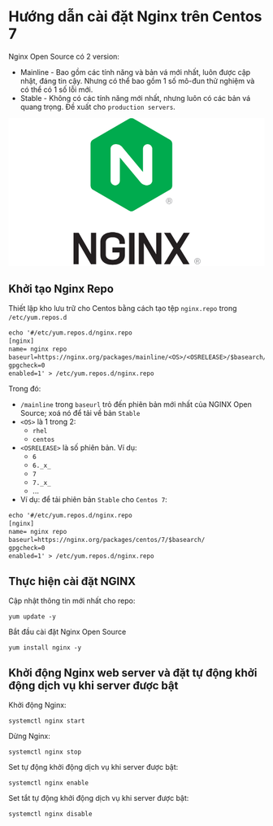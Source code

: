 # Hướng dẫn cài đặt Nginx trên Centos 7

Nginx Open Source có 2 version:
- Mainline - Bao gồm các tính năng và bản vá mới nhất, luôn được cập nhật, đáng tin cậy. Nhưng có thể bao gồm 1 số mô-đun thử nghiệm và có thể có 1 số lỗi mới.
- Stable - Không có các tính năng mới nhất, nhưng luôn có các bản vá quang trọng. Đề xuất cho `production servers`.

![](./image/NGINX-logo.png)
## Khởi tạo Nginx Repo
Thiết lập kho lưu trữ cho Centos bằng cách tạo tệp `nginx.repo` trong `/etc/yum.repos.d`

```
echo '#/etc/yum.repos.d/nginx.repo
[nginx]
name= nginx repo
baseurl=https://nginx.org/packages/mainline/<OS>/<OSRELEASE>/$basearch/
gpgcheck=0
enabled=1' > /etc/yum.repos.d/nginx.repo
```

Trong đó:
- `/mainline` trong `baseurl` trỏ đến phiên bản mới nhất của NGINX Open Source; xoá nó để tải về bản `Stable`
- `<OS>` là 1 trong 2:
  - `rhel`
  - `centos`
- `<OSRELEASE>` là số phiên bản. Ví dụ:
  - `6`
  - `6._x_`
  - `7`
  - `7._x_`
  - ...
- Ví dụ: để tải phiên bản `Stable` cho `Centos 7`:
```
echo '#/etc/yum.repos.d/nginx.repo
[nginx]
name= nginx repo
baseurl=https://nginx.org/packages/centos/7/$basearch/
gpgcheck=0
enabled=1' > /etc/yum.repos.d/nginx.repo
```

## Thực hiện cài đặt NGINX

Cập nhật thông tin mới nhất cho repo:
```
yum update -y
```

Bắt đầu cài đặt Nginx Open Source
```
yum install nginx -y
```
## Khởi động Nginx web server và đặt tự động khởi động dịch vụ khi server được bật

Khởi động Nginx:
```
systemctl nginx start
```

Dừng Nginx:
```
systemctl nginx stop
```
Set tự động khởi động dịch vụ khi server được bật:
```
systemctl nginx enable
```
Set tắt tự động khởi động dịch vụ khi server được bật:
```
systemctl nginx disable
```
